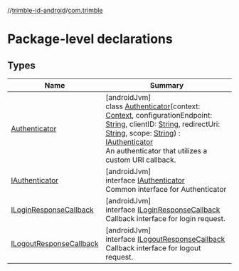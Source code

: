 //[trimble-id-android](../../index.md)/[com.trimble](index.md)

# Package-level declarations

## Types

| Name | Summary |
|---|---|
| [Authenticator](-authenticator/index.md) | [androidJvm]<br>class [Authenticator](-authenticator/index.md)(context: [Context](https://developer.android.com/reference/kotlin/android/content/Context.html), configurationEndpoint: [String](https://kotlinlang.org/api/latest/jvm/stdlib/kotlin/-string/index.html), clientID: [String](https://kotlinlang.org/api/latest/jvm/stdlib/kotlin/-string/index.html), redirectUri: [String](https://kotlinlang.org/api/latest/jvm/stdlib/kotlin/-string/index.html), scope: [String](https://kotlinlang.org/api/latest/jvm/stdlib/kotlin/-string/index.html)) : [IAuthenticator](-i-authenticator/index.md)<br>An authenticator that utilizes a custom URI callback. |
| [IAuthenticator](-i-authenticator/index.md) | [androidJvm]<br>interface [IAuthenticator](-i-authenticator/index.md)<br>Common interface for Authenticator |
| [ILoginResponseCallback](-i-login-response-callback/index.md) | [androidJvm]<br>interface [ILoginResponseCallback](-i-login-response-callback/index.md)<br>Callback interface for login request. |
| [ILogoutResponseCallback](-i-logout-response-callback/index.md) | [androidJvm]<br>interface [ILogoutResponseCallback](-i-logout-response-callback/index.md)<br>Callback interface for logout request. |
